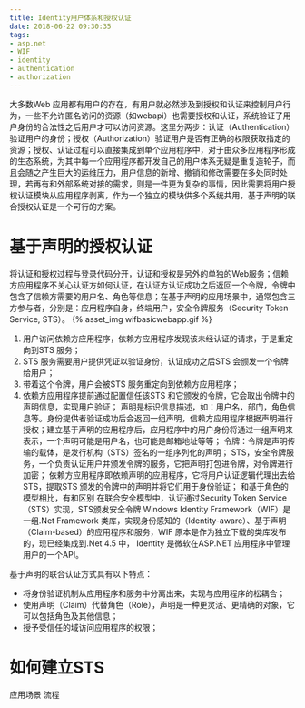```yaml
---
title: Identity用户体系和授权认证
date: 2018-06-22 09:30:35
tags:
- asp.net
- WIF
- identity
- authentication
- authorization
---
```


大多数Web 应用都有用户的存在，有用户就必然涉及到授权和认证来控制用户行为，一些不允许匿名访问的资源（如webapi）也需要授权和认证，系统验证了用户身份的合法性之后用户才可以访问资源。这里分两步：认证（Authentication）验证用户的身份；授权（Authorization）验证用户是否有正确的权限获取指定的资源；授权、认证过程可以直接集成到单个应用程序中，对于由众多应用程序形成的生态系统，为其中每一个应用程序都开发自己的用户体系无疑是重复造轮子，而且会随之产生巨大的运维压力，用户信息的新增、撤销和修改需要在多处同时处理，若再有和外部系统对接的需求，则是一件更为复杂的事情，因此需要将用户授权认证模块从应用程序剥离，作为一个独立的模块供多个系统共用，基于声明的联合授权认证是一个可行的方案。
# 基于声明的授权认证
将认证和授权过程与登录代码分开，认证和授权是另外的单独的Web服务；信赖方应用程序不关心认证方如何认证，在认证方认证成功之后返回一个令牌，令牌中包含了信赖方需要的用户名、角色等信息；在基于声明的应用场景中，通常包含三方参与者，分别是：应用程序自身，终端用户，安全令牌服务（Security Token Service, STS）。
{% asset_img wifbasicwebapp.gif %}
1. 用户访问依赖方应用程序，依赖方应用程序发现该未经认证的请求，于是重定向到STS 服务；
2. STS 服务需要用户提供凭证以验证身份，认证成功之后STS 会颁发一个令牌给用户；
3. 带着这个令牌，用户会被STS 服务重定向到依赖方应用程序；
4. 依赖方应用程序提前通过配置信任该STS 和它颁发的令牌，它会取出令牌中的声明信息，实现用户验证；
声明是标识信息描述，如：用户名，部门，角色信息等。身份提供者验证成功后会返回一组声明，信赖方应用程序根据声明进行授权；建立基于声明的应用程序后，应用程序中的用户身份将通过一组声明来表示，一个声明可能是用户名，也可能是邮箱地址等等；
令牌：令牌是声明传输的载体，是发行机构（STS）签名的一组序列化的声明；
STS，安全令牌服务，一个负责认证用户并颁发令牌的服务，它把声明打包进令牌，对令牌进行加密；
依赖方应用程序即依赖声明的应用程序，它将用户认证逻辑代理出去给STS，提取STS 颁发的令牌中的声明并将它们用于身份验证；
和基于角色的模型相比，有和区别
在联合安全模型中，认证通过Security Token Service（STS）实现，STS颁发安全令牌
Windows Identity Framework（WIF）是一组.Net Framework 类库，实现身份感知的（Identity-aware）、基于声明（Claim-based）的应用程序和服务，WIF 原本是作为独立下载的类库发布的，现已经集成到.Net 4.5 中，
Identity 是微软在ASP.NET 应用程序中管理用户的一个API。

基于声明的联合认证方式具有以下特点：
- 将身份验证机制从应用程序和服务中分离出来，实现与应用程序的松耦合；
- 使用声明（Claim）代替角色（Role），声明是一种更灵活、更精确的对象，它可以包括角色及其他信息；
- 授予受信任的域访问应用程序的权限；

# 如何建立STS

应用场景 流程
